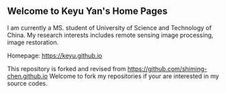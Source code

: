 ## Welcome to Keyu Yan's Home Pages

I am currently a MS. student of University of Science and Technology of China. My research interests includes remote sensing image processing, image restoration.

Homepage: https://keyu.github.io


This repository is forked and revised from https://github.com/shiming-chen.github.io
Welcome to fork my repositories if your are interested in my source codes.
